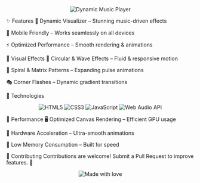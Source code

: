 <div align="center"> <img src="https://readme-typing-svg.herokuapp.com?font=Fira+Code&weight=500&size=30&pause=1000&color=FF0000&center=true&vCenter=true&random=false&width=500&height=80&lines=Dynamic+Music+Player;Interactive+Visualizer;Responsive+Design" alt="Dynamic Music Player" /> </div>

✨ Features
🎨 Dynamic Visualizer – Stunning music-driven effects

📱 Mobile Friendly – Works seamlessly on all devices

⚡ Optimized Performance – Smooth rendering & animations

🎨 Visual Effects
🔵 Circular & Wave Effects – Fluid & responsive motion

🔄 Spiral & Matrix Patterns – Expanding pulse animations

🎭 Corner Flashes – Dynamic gradient transitions

🚀 Technologies
<div align="center"> <img src="https://img.shields.io/badge/HTML5-E34F26?style=flat&logo=html5&logoColor=white" alt="HTML5" /> <img src="https://img.shields.io/badge/CSS3-1572B6?style=flat&logo=css3&logoColor=white" alt="CSS3" /> <img src="https://img.shields.io/badge/JavaScript-F7DF1E?style=flat&logo=javascript&logoColor=black" alt="JavaScript" /> <img src="https://img.shields.io/badge/WebAudio-FF0000?style=flat&logo=web-audio-api&logoColor=white" alt="Web Audio API" /> </div>

🎯 Performance
🖥️ Optimized Canvas Rendering – Efficient GPU usage

🚀 Hardware Acceleration – Ultra-smooth animations

🔄 Low Memory Consumption – Built for speed

👥 Contributing
Contributions are welcome! Submit a Pull Request to improve features. 🚀

<div align="center"> <img src="https://readme-typing-svg.herokuapp.com?font=Fira+Code&weight=500&size=18&pause=1000&color=FF0000&center=true&vCenter=true&random=false&width=400&height=50&lines=Made+with+❤️+by+Adarsh+Singh" alt="Made with love" /> </div>
